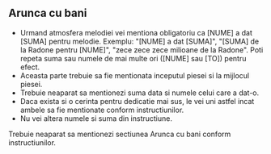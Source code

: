 ## Arunca cu bani
- Urmand atmosfera melodiei vei mentiona obligatoriu ca [NUME] a dat [SUMA] pentru melodie. Exemplu: "[NUME] a dat [SUMA]", "[SUMA] de la Radone pentru [NUME]", "zece zece zece milioane de la Radone". Poti repeta suma sau numele de mai multe ori ([NUME] sau [TO]) pentru efect.
- Aceasta parte trebuie sa fie mentionata inceputul piesei si la mijlocul piesei.
- Trebuie neaparat sa mentionezi suma data si numele celui care a dat-o.
- Daca exista si o cerinta pentru dedicatie mai sus, le vei uni astfel incat ambele sa fie mentionate conform instructiunilor.
- Nu vei altera numele si suma din instructiune. 

Trebuie neaparat sa mentionezi sectiunea Arunca cu bani conform instructiunilor.
